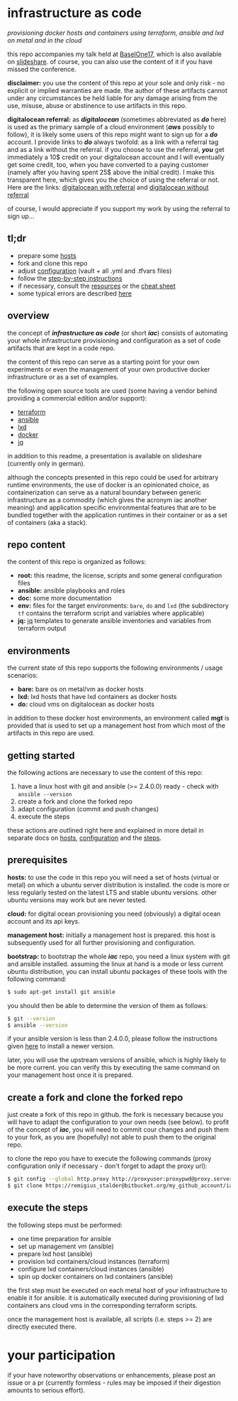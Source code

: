 
infrastructure as code
======================

_provisioning docker hosts and containers using terraform, ansible and lxd on metal and in the cloud_

this repo accompanies my talk held at [BaselOne17](http://baselone.ch/), which is
also available on [slideshare](https://www.slideshare.net/remigius-stalder/iac-baselone17).
of course, you can also use the content of it if you have missed the conference.

**disclaimer:** you use the content of this repo at your sole and only risk - 
no explicit or implied warranties are made. the author of these artifacts cannot
under any circumstances be held liable for any damage arising from the use, misuse,
abuse or abstinence to use artifacts in this repo.

**digitalocean referral:** as ***digitalocean*** (sometimes abbreviated as ***do*** here) is used
as the primary sample of a cloud environment (***aws*** possibly to follow), it is likely
some users of this repo might want to sign up for a ***do*** account. I provide links to ***do***
always twofold: as a link with a referral tag and as a link without the referral. if you
choose to use the referral, ***you*** get immediately a 10$ credit on your digitalocean account
and I will eventually get some credit, too, when you have converted to a paying customer
(namely after you having spent 25$ above the initial credit). I make this transparent here,
which gives you the choice of using the referral or not. Here are the links:
[digitalocean with referral](https://m.do.co/c/4d082f0c649f)
and [digitalocean without referral](https://www.digitalocean.com/)

of course, I would appreciate if you support my work by using the referral to sign up...

tl;dr
-----

* prepare some [hosts](doc/hosts.md)
* fork and clone this repo
* adjust [configuration](doc/configuration.md) (vault + all .yml and .tfvars files)
* follow the [step-by-step instructions](docs/steps.md)
* if necessary, consult the [resources](doc/resources.md) or the [cheat sheet](cheatsheet.md)
* some typical errors are described [here](doc/errors.md)

overview
--------

the concept of ***infrastructure as code*** (or short ***iac***)  consists of
automating your whole infrastructure provisioning and configuration as a set of
code artifacts that are kept in a code repo.

the content of this repo can serve as a starting point for your own experiments
or even the management of your own productive docker infrastructure or as a set of
examples.

the following open source tools are used (some having a vendor behind providing a
commercial edition and/or support):

* [terraform](https://www.terraform.io/)
* [ansible](https://www.ansible.com/)
* [lxd](https://linuxcontainers.org/lxd/)
* [docker](https://www.docker.com/)
* [jq](https://stedolan.github.io/jq/)

in addition to this readme, a presentation is available on slideshare
(currently only in german).

although the concepts presented in this repo could be used for arbitrary runtime
environments, the use of docker is an opinionated choice, as containerization can serve
as a natural boundary between generic infrastructure as a commodity (which gives the acronym
iac another meaning) and application specific environmental features that are to be bundled
together with the application runtimes in their container or as a set of containers (aka a stack).

repo content
------------

the content of this repo is organized as follows:

* **root:** this readme, the license, scripts and some general configuration files
* **ansible:** ansible playbooks and roles
* **doc:** some more documentation
* **env:** files for the target environments: `bare`, `do` and `lxd` (the subdirectory `tf` contains
  the terraform script and variables where applicable)
* **jq:** [jq](https://stedolan.github.io/jq/) templates to generate ansible inventories and variables
  from terraform output

environments
------------

the current state of this repo supports the following environments / usage scenarios:

* **bare:** bare os on metal/vm as docker hosts
* **lxd:** lxd hosts that have lxd containers as docker hosts
* **do:** cloud vms on digitalocean as docker hosts

in addition to these docker host environments, an environment called **mgt** is provided
that is used to set up a management host from which most of the artifacts in this repo
are used.

getting started
---------------

the following actions are necessary to use the content of this repo:

1. have a linux host with git and ansible (>= 2.4.0.0) ready - check with `ansible --version`
1. create a fork and clone the forked repo
1. adapt configuration (commit and push changes)
1. execute the steps

these actions are outlined right here and explained in more detail in separate docs on
[hosts](doc/hosts.md), [configuration](doc/configuration.md) and the [steps](doc/steps.md).

prerequisites
-------------

**hosts:** to use the code in this repo you will need a set of hosts (virtual or metal)
on which a ubuntu server distribution is installed.
the code is more or less regularly tested on the latest LTS and stable ubuntu
versions. other ubuntu versions may work but are never tested.

**cloud:** for digital ocean provisioning you need (obviously) a digital ocean account and its api keys.

**management host:** initially a management host is prepared. this host is subsequently used for all
further provisioning and configuration.

**bootstrap:** to bootstrap the whole ***iac*** repo, you need a linux system with git and ansible installed.
assuming the linux at hand is a mode or less current ubuntu distribution, you
can install ubuntu packages of these tools with the following command:

```bash
$ sudo apt-get install git ansible
```

you should then be able to determine the version of them as follows:

```bash
$ git --version
$ ansible --version
```

if your ansible version is less than 2.4.0.0, please follow the instructions given
[here](http://docs.ansible.com/ansible/latest/intro_installation.html)
to install a newer version.

later, you will use the upstream versions of ansible, which is highly likely
to be more current. you can verify this by executing the same command on your
management host once it is prepared.

create a fork and clone the forked repo
---------------------------------------

just create a fork of this repo in github. the fork is necessary because
you will have to adapt the configuration to your own needs (see below).
to profit of the concept of ***iac***, you will need to commit cour changes
and push them to your fork, as you are (hopefully) not able to push them to
the original repo.

to clone the repo you have to execute the following commands
(proxy configuration only if necessary - don't forget to adapt the proxy url):

```bash
$ git config --global http.proxy http://proxyuser:proxypwd@proxy.server.com:8080
$ git clone https://remigius_stalder@bitbucket.org/my_github_account/iac.git
```

execute the steps
-----------------

the following steps must be performed:

* one time preparation for ansible
* set up management vm (ansible)
* prepare lxd host (ansible)
* provision lxd containers/cloud instances (terraform)
* configure lxd containers/cloud instances (ansible)
* spin up docker containers on lxd containers (ansible)

the first step must be executed on each metal host of your infrastructure to enable it
for ansible. it is automatically executed during provisioning of lxd containers
ans cloud vms in the corresponding terraform scripts.

once the management host is available, all scripts (i.e. steps >= 2) are directly executed there.

your participation
==================

if your have noteworthy observations or enhancements, please post an issue
or a pr (currently formless - rules may be imposed if their digestion amounts to
serious effort).
